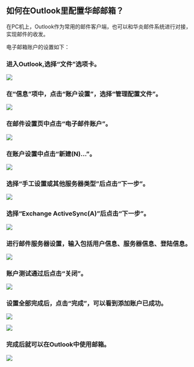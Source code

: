 ## 如何在Outlook里配置华邮邮箱？

在PC机上，Outlook作为常用的邮件客户端，也可以和华炎邮件系统进行对接，实现邮件的收发。

电子邮箱账户的设置如下：

### 进入Outlook,选择“文件”选项卡。

 ![](images/outlook/设置1.jpg)   

### 在“信息”项中，点击“账户设置”，选择“管理配置文件”。

 ![](images/outlook/设置2.jpg)

### 在邮件设置页中点击“电子邮件账户”。

 ![](images/outlook/设置3.jpg)

### 在账户设置中点击“新建(N)...”。

 ![](images/outlook/设置4.png)

### 选择“手工设置或其他服务器类型”后点击“下一步”。

 ![](images/outlook/设置5.png)

### 选择“Exchange ActiveSync(A)”后点击“下一步”。

 ![](images/outlook/设置6.png)

### 进行邮件服务器设置，输入包括用户信息、服务器信息、登陆信息。

 ![](images/outlook/设置7.png)

### 账户测试通过后点击“关闭”。

 ![](images/outlook/设置8.png)

### 设置全部完成后，点击“完成”，可以看到添加账户已成功。

 ![](images/outlook/设置9.png)

 ![](images/outlook/设置10.png)

### 完成后就可以在Outlook中使用邮箱。

 ![](images/outlook/看邮件.png)
